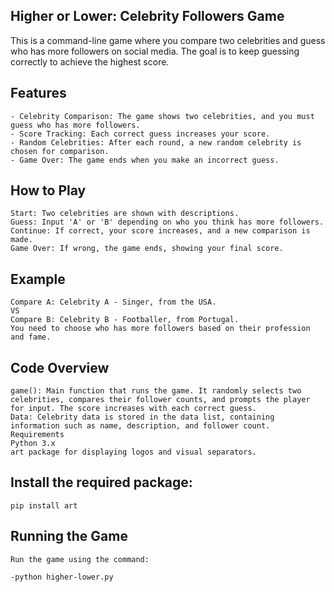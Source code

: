 ## Higher or Lower: Celebrity Followers Game
This is a command-line game where you compare two celebrities and guess who has more followers on social media. The goal is to keep guessing correctly to achieve the highest score.

## Features
    - Celebrity Comparison: The game shows two celebrities, and you must guess who has more followers.
    - Score Tracking: Each correct guess increases your score.
    - Random Celebrities: After each round, a new random celebrity is chosen for comparison.
    - Game Over: The game ends when you make an incorrect guess.
## How to Play
    Start: Two celebrities are shown with descriptions.
    Guess: Input 'A' or 'B' depending on who you think has more followers.
    Continue: If correct, your score increases, and a new comparison is made.
    Game Over: If wrong, the game ends, showing your final score.
## Example
    Compare A: Celebrity A - Singer, from the USA.
    VS
    Compare B: Celebrity B - Footballer, from Portugal.
    You need to choose who has more followers based on their profession and fame.

## Code Overview
    game(): Main function that runs the game. It randomly selects two celebrities, compares their follower counts, and prompts the player for input. The score increases with each correct guess.
    Data: Celebrity data is stored in the data list, containing information such as name, description, and follower count.
    Requirements
    Python 3.x
    art package for displaying logos and visual separators.
## Install the required package:
    pip install art
## Running the Game
    Run the game using the command:

    -python higher-lower.py